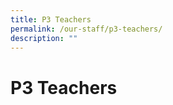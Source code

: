 ```yaml
---
title: P3 Teachers
permalink: /our-staff/p3-teachers/
description: ""
---
```

<h1><b>P3 Teachers</b></h1>
<br>
